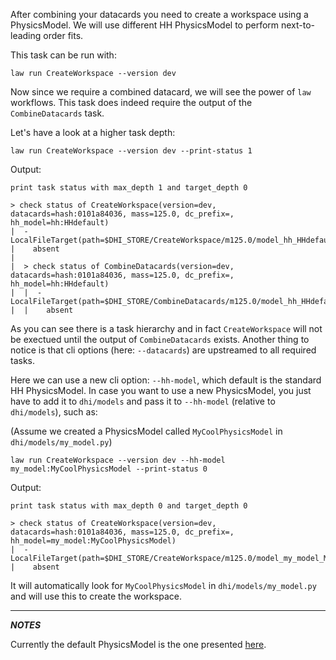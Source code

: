 After combining your datacards you need to create a workspace using a PhysicsModel. We will use different HH PhysicsModel to perform next-to-leading order fits.

This task can be run with:

```shell
law run CreateWorkspace --version dev
```

Now since we require a combined datacard, we will see the power of `law` workflows. This task does indeed require the output of the `CombineDatacards` task.

Let's have a look at a higher task depth:
```shell
law run CreateWorkspace --version dev --print-status 1
```
Output:
```shell
print task status with max_depth 1 and target_depth 0

> check status of CreateWorkspace(version=dev, datacards=hash:0101a84036, mass=125.0, dc_prefix=, hh_model=hh:HHdefault)
|  - LocalFileTarget(path=$DHI_STORE/CreateWorkspace/m125.0/model_hh_HHdefault/dev/workspace.root)
|    absent
|
|  > check status of CombineDatacards(version=dev, datacards=hash:0101a84036, mass=125.0, dc_prefix=, hh_model=hh:HHdefault)
|  |  - LocalFileTarget(path=$DHI_STORE/CombineDatacards/m125.0/model_hh_HHdefault/dev/datacard.txt)
|  |    absent
```
As you can see there is a task hierarchy and in fact `CreateWorkspace` will not be exectued until the output of `CombineDatacards` exists. Another thing to notice is that cli options (here: `--datacards`) are upstreamed to all required tasks.

Here we can use a new cli option: `--hh-model`, which default is the standard HH PhysicsModel. In case you want to use a new PhysicsModel, you just have to add it to `dhi/models` and pass it to `--hh-model` (relative to `dhi/models`), such as:

(Assume we created a PhysicsModel called `MyCoolPhysicsModel` in `dhi/models/my_model.py`)
```shell
law run CreateWorkspace --version dev --hh-model my_model:MyCoolPhysicsModel --print-status 0
```
Output:
```shell
print task status with max_depth 0 and target_depth 0

> check status of CreateWorkspace(version=dev, datacards=hash:0101a84036, mass=125.0, dc_prefix=, hh_model=my_model:MyCoolPhysicsModel)
|  - LocalFileTarget(path=$DHI_STORE/CreateWorkspace/m125.0/model_my_model_MyCoolPhysicsModel/dev/workspace.root)
|    absent
```
It will automatically look for `MyCoolPhysicsModel` in `dhi/models/my_model.py` and will use this to create the workspace.

---
**_NOTES_**

Currently the default PhysicsModel is the one presented [here](https://indico.cern.ch/event/885273/contributions/3812533/attachments/2016615/3370728/HH_combine_model_7Apr2018.pdf).
